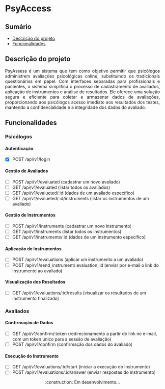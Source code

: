 # PsyAccess

## Sumário
  * [Descrição do projeto](#descrição-do-projeto)
  * [Funcionalidades](#funcionalidades)

## Descrição do projeto

<p align="justify"> PsyAssess é um sistema que tem como objetivo permitir que psicólogos administrem avaliações psicológicas online, substituindo os tradicionais questionários em papel. Com interfaces separadas para profissionais e pacientes, o sistema simplifica o processo de cadastramento de avaliados, aplicação de instrumentos e análise de resultados. Ele oferece uma solução segura e eficiente para coletar e armazenar dados de avaliações, proporcionando aos psicólogos acesso imediato aos resultados dos testes, mantendo a confidencialidade e a integridade dos dados do avaliado. </p>

## Funcionalidades

### Psicólogos

#### Autenticação
- [x] POST /api/v1/login

#### Gestão de Avaliados
- [ ] POST /api/v1/evaluated (cadastrar um novo avaliado)
- [ ] GET /api/v1/evaluated (listar todos os avaliados)
- [ ] GET /api/v1/evalueted/:id (dados de um avaliado específico)
- [ ] GET /api/v1/evalueted/:id/instruments (listar os instrumentos de um avaliado)

#### Gestão de Instrumentos
- [ ] POST /api/v1/instruments (cadastrar um novo instrumento)
- [ ] GET /api/v1/instruments (listar todos os instrumentos)
- [ ] GET /api/v1/instruments/:id (dados de um instrumento específico)

#### Aplicação de Instrumentos
- [ ] POST /api/v1/evaluations (aplicar um instrumento a um avaliado)
- [ ] POST /api/v1/send_instrument/:evaluation_id (enviar por e-mail o link do instrumento ao avaliado)

#### Visualização dos Resultados
- [ ] GET /api/v1/evaluations/:id/results (visualizar os resultados de um instrumento finalizado)

### Avaliados

#### Confirmação de Dados
- [ ] GET /api/v1/confirm/:token (redirecionamento a partir do link no e-mail, com um token único para a sessão de avaliação)
- [ ] POST /api/v1/confirm (confirmação dos dados do avaliado)

#### Execução do Instrumento
- [ ] GET /api/v1/evaluations/:id/start (iniciar a execução do instrumento)
- [ ] POST /api/v1/evaluations/:id/answer (enviar respostas do instrumento)

<div align="center">
  :construction: Em desenvolvimento...
</div>
